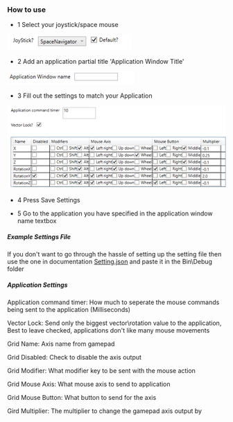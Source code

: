 
### How to use
* 1 Select your joystick/space mouse

![JoyStiick](/Documentation/SelectJoyStick.png)

* 2 Add an application partial title 'Application Window Title'

![Application](/Documentation/CaptureNewApplication.png)

* 3 Fill out the settings to match your Application

![ApplicationSettings](https://github.com/aurorasean/GamepadTo3DConnexion/blob/master/Documentation/ApplicationSettings.PNG)

* 4 Press Save Settings

* 5 Go to the application you have specified in the application window name textbox


##### Example Settings File

If you don't want to go through the hassle of setting up the setting file then use the one in documentation [Setting.json](Documentation/SettingParent.json) and paste it in the Bin\Debug folder

##### Application Settings

Application command timer: How much to seperate the mouse commands being sent to the application \(Milliseconds\)

Vector Lock: Send only the biggest vector\rotation value to the application, Best to leave checked, applications don't like many mouse movements

Grid Name: Axis name from gamepad

Grid Disabled: Check to disable the axis output

Grid Modifier: What modifier key to be sent with the mouse action

Grid Mouse Axis: What mouse axis to send to application

Grid Mouse Button: What button to send for the axis

Gird Multiplier: The multiplier to change the gamepad axis output by